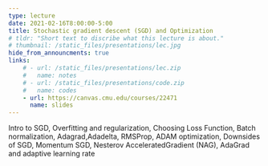```yaml
---
type: lecture
date: 2021-02-16T8:00:00-5:00
title: Stochastic gradient descent (SGD) and Optimization
# tldr: "Short text to discribe what this lecture is about."
# thumbnail: /static_files/presentations/lec.jpg
hide_from_announcments: true
links: 
    # - url: /static_files/presentations/lec.zip
    #   name: notes
    # - url: /static_files/presentations/code.zip
    #   name: codes
    - url: https://canvas.cmu.edu/courses/22471
      name: slides
---
```

<!-- **Suggested Readings:**
- [Readings 1](http://example.com)
- [Readings 2](http://example.com) -->
Intro to SGD, Overfitting and regularization, Choosing Loss Function, Batch normalization, Adagrad,Adadelta, RMSProp, ADAM optimization, Downsides of SGD, Momentum SGD, Nesterov AcceleratedGradient (NAG), AdaGrad and adaptive learning rate